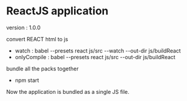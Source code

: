 ReactJS application
====================            
version : 1.0.0         

convert REACT html to js
 - watch : babel --presets react js/src --watch --out-dir js/buildReact
 - onlyCompile : babel --presets react js/src --out-dir js/buildReact

bundle all the packs together
 - npm start        


Now the application is bundled as a single JS file.
